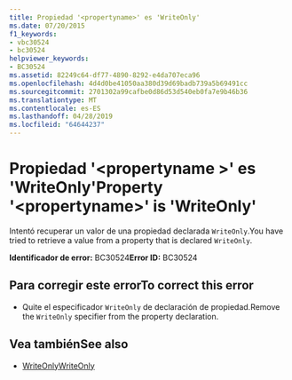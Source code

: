 ```yaml
---
title: Propiedad '<propertyname>' es 'WriteOnly'
ms.date: 07/20/2015
f1_keywords:
- vbc30524
- bc30524
helpviewer_keywords:
- BC30524
ms.assetid: 82249c64-df77-4890-8292-e4da707eca96
ms.openlocfilehash: 4d4d0be41050aa380d39d69badb739a5b69491cc
ms.sourcegitcommit: 2701302a99cafbe0d86d53d540eb0fa7e9b46b36
ms.translationtype: MT
ms.contentlocale: es-ES
ms.lasthandoff: 04/28/2019
ms.locfileid: "64644237"
---
```

# <a name="property-propertyname-is-writeonly"></a><span data-ttu-id="a989a-102">Propiedad '\<propertyname >' es 'WriteOnly'</span><span class="sxs-lookup"><span data-stu-id="a989a-102">Property '\<propertyname>' is 'WriteOnly'</span></span>
<span data-ttu-id="a989a-103">Intentó recuperar un valor de una propiedad declarada `WriteOnly`.</span><span class="sxs-lookup"><span data-stu-id="a989a-103">You have tried to retrieve a value from a property that is declared `WriteOnly`.</span></span>  
  
 <span data-ttu-id="a989a-104">**Identificador de error:** BC30524</span><span class="sxs-lookup"><span data-stu-id="a989a-104">**Error ID:** BC30524</span></span>  
  
## <a name="to-correct-this-error"></a><span data-ttu-id="a989a-105">Para corregir este error</span><span class="sxs-lookup"><span data-stu-id="a989a-105">To correct this error</span></span>  
  
- <span data-ttu-id="a989a-106">Quite el especificador `WriteOnly` de declaración de propiedad.</span><span class="sxs-lookup"><span data-stu-id="a989a-106">Remove the `WriteOnly` specifier from the property declaration.</span></span>  
  
## <a name="see-also"></a><span data-ttu-id="a989a-107">Vea también</span><span class="sxs-lookup"><span data-stu-id="a989a-107">See also</span></span>

- [<span data-ttu-id="a989a-108">WriteOnly</span><span class="sxs-lookup"><span data-stu-id="a989a-108">WriteOnly</span></span>](../../visual-basic/language-reference/modifiers/writeonly.md)
